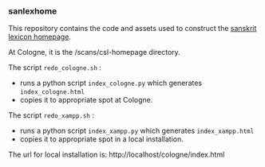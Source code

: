 ### sanlexhome

This repository contains the code and assets used to construct the 
[sanskrit lexicon homepage](http://www.sanskrit-lexicon.uni-koeln.de/index.html).

At Cologne, it is the /scans/csl-homepage directory.

The script `redo_cologne.sh` :
* runs a python script `index_cologne.py` which generates `index_cologne.html`
* copies it to appropriate spot at Cologne.

The script `redo_xampp.sh` :
* runs a python script `index_xampp.py` which generates `index_xampp.html`
* copies it to appropriate spot in a local installation.

The url for local installation is:
 http://localhost/cologne/index.html


